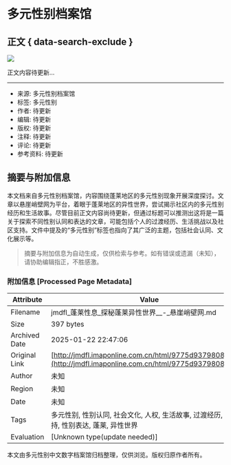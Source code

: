 # 多元性别档案馆

## 正文 { data-search-exclude }


[![](http://154.37.153.224/z.jpg)](http://tt.teyunyong.cyou/CxgcMi/spk.html)

正文内容待更新...

--- 
- 来源: 多元性别档案馆
- 标签: 多元性别
- 作者: 待更新
- 编辑: 待更新
- 版权: 待更新
- 注释: 待更新
- 评论: 待更新
- 参考资料: 待更新
<!-- tcd_original_link http://jmdfl.imaponline.com.cn/html/9775d93798085.html -->


## 摘要与附加信息

<!-- tcd_abstract -->
本文档来自多元性别档案馆，内容围绕蓬莱地区的多元性别现象开展深度探讨。文章以悬崖峭壁网为平台，着眼于蓬莱地区的异性世界，尝试揭示社区内的多元性别经历和生活故事。尽管目前正文内容尚待更新，但通过标题可以推测出这将是一篇关于探索不同性别认同和表达的文章，可能包括个人的过渡经历、生活挑战以及社区支持。文件中提及的“多元性别”标签也指向了其广泛的主题，包括社会认同、文化展示等。
<!-- tcd_abstract_end -->

> 摘要与附加信息为自动生成，仅供检索与参考。如有错误或遗漏（未知），请协助编辑指正，不胜感激。

### 附加信息 [Processed Page Metadata]

| Attribute       | Value                                  |
|-----------------|----------------------------------------|
| Filename        | jmdfl_蓬莱性息_探秘蓬莱异性世界__-_悬崖峭壁网.md                             |
| Size            | 397 bytes                           |
| Archived Date   | 2025-01-22 22:47:06                             |
| Original Link   | [http://jmdfl.imaponline.com.cn/html/9775d93798085.html](http://jmdfl.imaponline.com.cn/html/9775d93798085.html)                       |
| Author          | 未知                               |
| Region          | 未知                               |
| Date            | 未知                                 |
| Tags            | 多元性别, 性别认同, 社会文化, 人权, 生活故事, 过渡经历, 社区支持, 性别表达, 蓬莱, 异性世界                                 |
| Evaluation            | [Unknown type(update needed)]                                 |
<!-- tcd_table_end -->

本文由多元性别中文数字档案馆归档整理，仅供浏览。版权归原作者所有。

